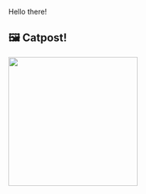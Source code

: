 Hello there!



## 🖼️ Catpost!

<sub>
    <img src="https://cdn2.thecatapi.com/images/aln.jpg" height="256">
</sub>

